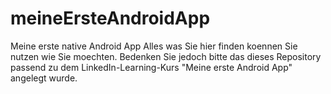 # meineErsteAndroidApp
Meine erste native Android App
Alles was Sie hier finden koennen Sie nutzen wie Sie moechten.
Bedenken Sie jedoch bitte das dieses Repository passend
zu dem LinkedIn-Learning-Kurs "Meine erste Android App" angelegt wurde.
